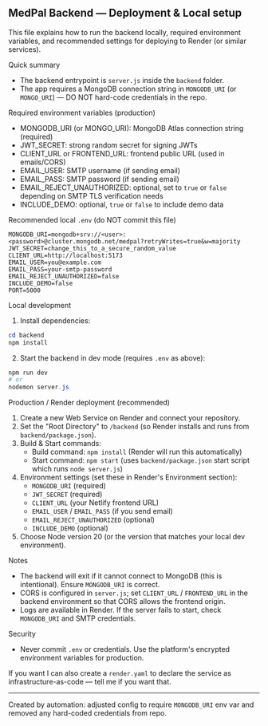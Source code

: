 ## MedPal Backend — Deployment & Local setup

This file explains how to run the backend locally, required environment variables, and recommended settings for deploying to Render (or similar services).

Quick summary
- The backend entrypoint is `server.js` inside the `backend` folder.
- The app requires a MongoDB connection string in `MONGODB_URI` (or `MONGO_URI`) — DO NOT hard-code credentials in the repo.

Required environment variables (production)
- MONGODB_URI (or MONGO_URI): MongoDB Atlas connection string (required)
- JWT_SECRET: strong random secret for signing JWTs
- CLIENT_URL or FRONTEND_URL: frontend public URL (used in emails/CORS)
- EMAIL_USER: SMTP username (if sending email)
- EMAIL_PASS: SMTP password (if sending email)
- EMAIL_REJECT_UNAUTHORIZED: optional, set to `true` or `false` depending on SMTP TLS verification needs
- INCLUDE_DEMO: optional, `true` or `false` to include demo data

Recommended local `.env` (do NOT commit this file)
```
MONGODB_URI=mongodb+srv://<user>:<password>@cluster.mongodb.net/medpal?retryWrites=true&w=majority
JWT_SECRET=change_this_to_a_secure_random_value
CLIENT_URL=http://localhost:5173
EMAIL_USER=you@example.com
EMAIL_PASS=your-smtp-password
EMAIL_REJECT_UNAUTHORIZED=false
INCLUDE_DEMO=false
PORT=5000
```

Local development
1. Install dependencies:

```powershell
cd backend
npm install
```

2. Start the backend in dev mode (requires `.env` as above):

```powershell
npm run dev
# or
nodemon server.js
```

Production / Render deployment (recommended)
1. Create a new Web Service on Render and connect your repository.
2. Set the "Root Directory" to `/backend` (so Render installs and runs from `backend/package.json`).
3. Build & Start commands:
   - Build command: `npm install` (Render will run this automatically)
   - Start command: `npm start` (uses `backend/package.json` start script which runs `node server.js`)
4. Environment settings (set these in Render's Environment section):
   - `MONGODB_URI` (required)
   - `JWT_SECRET` (required)
   - `CLIENT_URL` (your Netlify frontend URL)
   - `EMAIL_USER` / `EMAIL_PASS` (if you send email)
   - `EMAIL_REJECT_UNAUTHORIZED` (optional)
   - `INCLUDE_DEMO` (optional)
5. Choose Node version 20 (or the version that matches your local dev environment).

Notes
- The backend will exit if it cannot connect to MongoDB (this is intentional). Ensure `MONGODB_URI` is correct.
- CORS is configured in `server.js`; set `CLIENT_URL` / `FRONTEND_URL` in the backend environment so that CORS allows the frontend origin.
- Logs are available in Render. If the server fails to start, check `MONGODB_URI` and SMTP credentials.

Security
- Never commit `.env` or credentials. Use the platform's encrypted environment variables for production.

If you want I can also create a `render.yaml` to declare the service as infrastructure-as-code — tell me if you want that.

---
Created by automation: adjusted config to require `MONGODB_URI` env var and removed any hard-coded credentials from repo.
